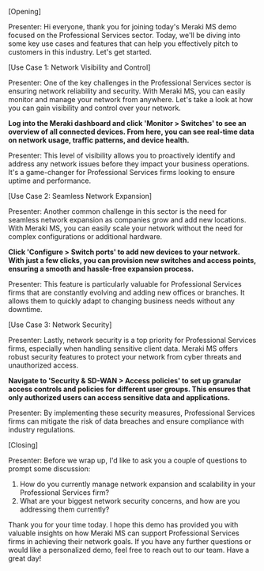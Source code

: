 [Opening]

Presenter: Hi everyone, thank you for joining today's Meraki MS demo focused on the Professional Services sector. Today, we'll be diving into some key use cases and features that can help you effectively pitch to customers in this industry. Let's get started.

[Use Case 1: Network Visibility and Control]

Presenter: One of the key challenges in the Professional Services sector is ensuring network reliability and security. With Meraki MS, you can easily monitor and manage your network from anywhere. Let's take a look at how you can gain visibility and control over your network.

**Log into the Meraki dashboard and click 'Monitor > Switches' to see an overview of all connected devices. From here, you can see real-time data on network usage, traffic patterns, and device health.**

Presenter: This level of visibility allows you to proactively identify and address any network issues before they impact your business operations. It's a game-changer for Professional Services firms looking to ensure uptime and performance.

[Use Case 2: Seamless Network Expansion]

Presenter: Another common challenge in this sector is the need for seamless network expansion as companies grow and add new locations. With Meraki MS, you can easily scale your network without the need for complex configurations or additional hardware.

**Click 'Configure > Switch ports' to add new devices to your network. With just a few clicks, you can provision new switches and access points, ensuring a smooth and hassle-free expansion process.**

Presenter: This feature is particularly valuable for Professional Services firms that are constantly evolving and adding new offices or branches. It allows them to quickly adapt to changing business needs without any downtime.

[Use Case 3: Network Security]

Presenter: Lastly, network security is a top priority for Professional Services firms, especially when handling sensitive client data. Meraki MS offers robust security features to protect your network from cyber threats and unauthorized access.

**Navigate to 'Security & SD-WAN > Access policies' to set up granular access controls and policies for different user groups. This ensures that only authorized users can access sensitive data and applications.**

Presenter: By implementing these security measures, Professional Services firms can mitigate the risk of data breaches and ensure compliance with industry regulations.

[Closing]

Presenter: Before we wrap up, I'd like to ask you a couple of questions to prompt some discussion:
1. How do you currently manage network expansion and scalability in your Professional Services firm?
2. What are your biggest network security concerns, and how are you addressing them currently?

Thank you for your time today. I hope this demo has provided you with valuable insights on how Meraki MS can support Professional Services firms in achieving their network goals. If you have any further questions or would like a personalized demo, feel free to reach out to our team. Have a great day!